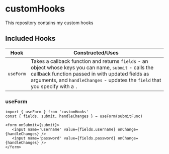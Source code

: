 # customHooks
This repository contains my custom hooks

## Included Hooks

 Hook | Constructed/Uses 
 ---- | ----------------
 `useForm` | Takes a callback function and returns `fields` - an object whose keys you can name, `submit` - calls the callback function passed in with updated fields as arguments, and `handleChanges` - updates the `field` that you specify with a `.`

### useForm
 ```
import { useForm } from 'customHooks'
const { fields, submit, handleChanges } = useForm(submitFunc)

<form onSubmit={submit}>
    <input name='username' value={fields.username} onChange={handleChanges} />
    <input name='password' value={fields.password} onChange={handleChanges} />
</form>
```
